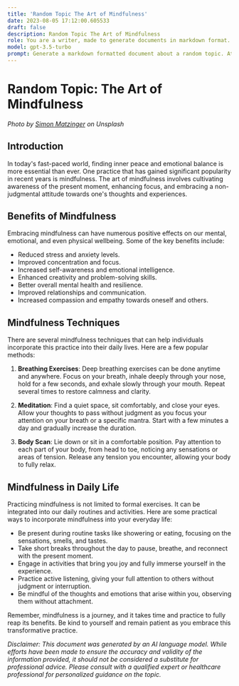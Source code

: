 ```yaml
---
title: 'Random Topic The Art of Mindfulness'
date: 2023-08-05 17:12:00.605533
draft: false
description: Random Topic The Art of Mindfulness
role: You are a writer, made to generate documents in markdown format. It is very important that all of the documents you generate are in valid markdown format.
model: gpt-3.5-turbo
prompt: Generate a markdown formatted document about a random topic. At the bottom, include a disclaimer explaining that the document was generated by you. The first line of the document should be the title. Make sure that the entire document is in proper markdown format, using a mix of various tags to make the document visually appealing.
---
```


# Random Topic: The Art of Mindfulness

*Photo by [Simon Matzinger](https://unsplash.com/@simonmatzinger) on Unsplash*

## Introduction

In today's fast-paced world, finding inner peace and emotional balance is more essential than ever. One practice that has gained significant popularity in recent years is mindfulness. The art of mindfulness involves cultivating awareness of the present moment, enhancing focus, and embracing a non-judgmental attitude towards one's thoughts and experiences.

## Benefits of Mindfulness

Embracing mindfulness can have numerous positive effects on our mental, emotional, and even physical wellbeing. Some of the key benefits include:

- Reduced stress and anxiety levels.
- Improved concentration and focus.
- Increased self-awareness and emotional intelligence.
- Enhanced creativity and problem-solving skills.
- Better overall mental health and resilience.
- Improved relationships and communication.
- Increased compassion and empathy towards oneself and others.

## Mindfulness Techniques

There are several mindfulness techniques that can help individuals incorporate this practice into their daily lives. Here are a few popular methods:

1. **Breathing Exercises**: Deep breathing exercises can be done anytime and anywhere. Focus on your breath, inhale deeply through your nose, hold for a few seconds, and exhale slowly through your mouth. Repeat several times to restore calmness and clarity.

2. **Meditation**: Find a quiet space, sit comfortably, and close your eyes. Allow your thoughts to pass without judgment as you focus your attention on your breath or a specific mantra. Start with a few minutes a day and gradually increase the duration.

3. **Body Scan**: Lie down or sit in a comfortable position. Pay attention to each part of your body, from head to toe, noticing any sensations or areas of tension. Release any tension you encounter, allowing your body to fully relax.

## Mindfulness in Daily Life

Practicing mindfulness is not limited to formal exercises. It can be integrated into our daily routines and activities. Here are some practical ways to incorporate mindfulness into your everyday life:

- Be present during routine tasks like showering or eating, focusing on the sensations, smells, and tastes.
- Take short breaks throughout the day to pause, breathe, and reconnect with the present moment.
- Engage in activities that bring you joy and fully immerse yourself in the experience.
- Practice active listening, giving your full attention to others without judgment or interruption.
- Be mindful of the thoughts and emotions that arise within you, observing them without attachment.

Remember, mindfulness is a journey, and it takes time and practice to fully reap its benefits. Be kind to yourself and remain patient as you embrace this transformative practice.

*Disclaimer: This document was generated by an AI language model. While efforts have been made to ensure the accuracy and validity of the information provided, it should not be considered a substitute for professional advice. Please consult with a qualified expert or healthcare professional for personalized guidance on the topic.*